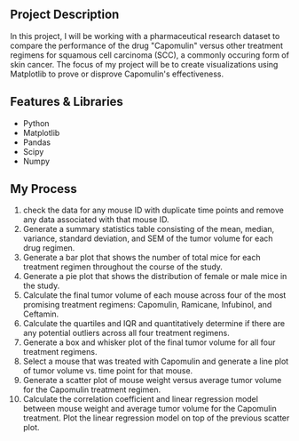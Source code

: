 ## Project Description

In this project, I will be working with a pharmaceutical research dataset to compare the performance of the drug "Capomulin" versus other treatment regimens for squamous cell carcinoma (SCC), a commonly occuring form of skin cancer. The focus of my project will be to create visualizations using Matplotlib to prove or disprove Capomulin's effectiveness. 

## Features & Libraries

* Python 
* Matplotlib
* Pandas
* Scipy
* Numpy

## My Process

1. check the data for any mouse ID with duplicate time points and remove any data associated with that mouse ID.
2. Generate a summary statistics table consisting of the mean, median, variance, standard deviation, and SEM of the tumor volume for each drug regimen.
3. Generate a bar plot that shows the number of total mice for each treatment regimen throughout the course of the study.
4. Generate a pie plot that shows the distribution of female or male mice in the study.
5. Calculate the final tumor volume of each mouse across four of the most promising treatment regimens: Capomulin, Ramicane, Infubinol, and Ceftamin. 
6. Calculate the quartiles and IQR and quantitatively determine if there are any potential outliers across all four treatment regimens.
7. Generate a box and whisker plot of the final tumor volume for all four treatment regimens.
8. Select a mouse that was treated with Capomulin and generate a line plot of tumor volume vs. time point for that mouse.
9. Generate a scatter plot of mouse weight versus average tumor volume for the Capomulin treatment regimen.
10. Calculate the correlation coefficient and linear regression model between mouse weight and average tumor volume for the Capomulin treatment. Plot the linear regression model on top of the previous scatter plot.